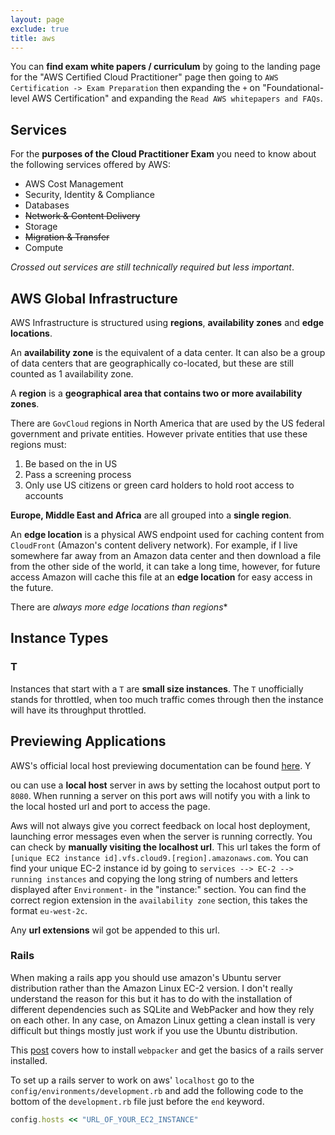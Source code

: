 ```yaml
---
layout: page
exclude: true
title: aws
---
```


You can **find exam white papers / curriculum** by going to the landing page for the "AWS Certified Cloud Practitioner" page then going to `AWS Certification -> Exam Preparation` then expanding the `+` on "Foundational-level AWS Certification" and expanding the `Read AWS whitepapers and FAQs`.

## Services

For the **purposes of the Cloud Practitioner Exam** you need to know about the following services offered by AWS:

- AWS Cost Management
- Security, Identity & Compliance
- Databases
- ~~Network & Content Delivery~~
- Storage
- ~~Migration & Transfer~~
- Compute

*Crossed out services are still technically required but less important*.

## AWS Global Infrastructure

AWS Infrastructure is structured using **regions**, **availability zones** and **edge locations**.

An **availability zone** is the equivalent of a data center. It can also be a group of data centers that are geographically co-located, but these are still counted as 1 availability zone.

A **region** is a **geographical area that contains two or more availability zones**.

There are `GovCloud` regions in North America that are used by the US federal government and private entities. However private entities that use these regions must:

1. Be based on the in US
2. Pass a screening process
3. Only use US citizens or green card holders to hold root access to accounts

**Europe, Middle East and Africa** are all grouped into a **single region**.

An **edge location** is a physical AWS endpoint used for caching content from `CloudFront` (Amazon's content delivery network). For example, if I live somewhere far away from an Amazon data center and then download a file from the other side of the world, it can take a long time, however, for future access Amazon will cache this file at an **edge location** for easy access in the future.

There are *always more edge locations than regions**

## Instance Types

### T

Instances that start with a `T` are **small size instances**. The `T` unofficially stands for throttled, when too much traffic comes through then the instance will have its throughput throttled.

## Previewing Applications

AWS's official local host previewing documentation can be found [here][awsPrevDocs]. Y

ou can use a **local host** server in aws by setting the locahost output port to `8080`. When running a server on this port aws will notify you with a link to the local hosted url and port to access the page.

[awsPrevDocs]: https://docs.aws.amazon.com/cloud9/latest/user-guide/app-preview.html

Aws will not always give you correct feedback on local host deployment, launching error messages even when the server is running correctly. You can check by **manually visiting the localhost url**. This url takes the form of `[unique EC2 instance id].vfs.cloud9.[region].amazonaws.com`. You can find your unique EC-2 instance id by going to `services --> EC-2 --> running instances` and copying the long string of numbers and letters displayed after `Environment-` in the "instance:" section. You can find the correct region extension in the `availability zone` section, this takes the format `eu-west-2c`.

Any **url extensions** wil got be appended to this url.

### Rails
When making a rails app you should use amazon's Ubuntu server distribution rather than the Amazon Linux EC-2 version. I don't really understand the reason for this but it has to do with the installation of different dependencies such as SQLite and WebPacker and how they rely on each other. In any case, on Amazon Linux getting a clean install is very difficult but things mostly just work if you use the Ubuntu distribution.

This [post][soWebp] covers how to install `webpacker` and get the basics of a rails server installed.

[soWebp]: https://stackoverflow.com/questions/57891751/webpacker-configuration-file-not-found-rails-6-0-0

To set up a rails server to work on aws' `localhost` go to the `config/environments/development.rb` and add the following code to the bottom of the `development.rb` file just before the `end` keyword.

```ruby
config.hosts << "URL_OF_YOUR_EC2_INSTANCE"
```
 
<!--stackedit_data:
eyJoaXN0b3J5IjpbLTE2MTA4NjIzODMsNjI0NTk0NTA5XX0=
-->